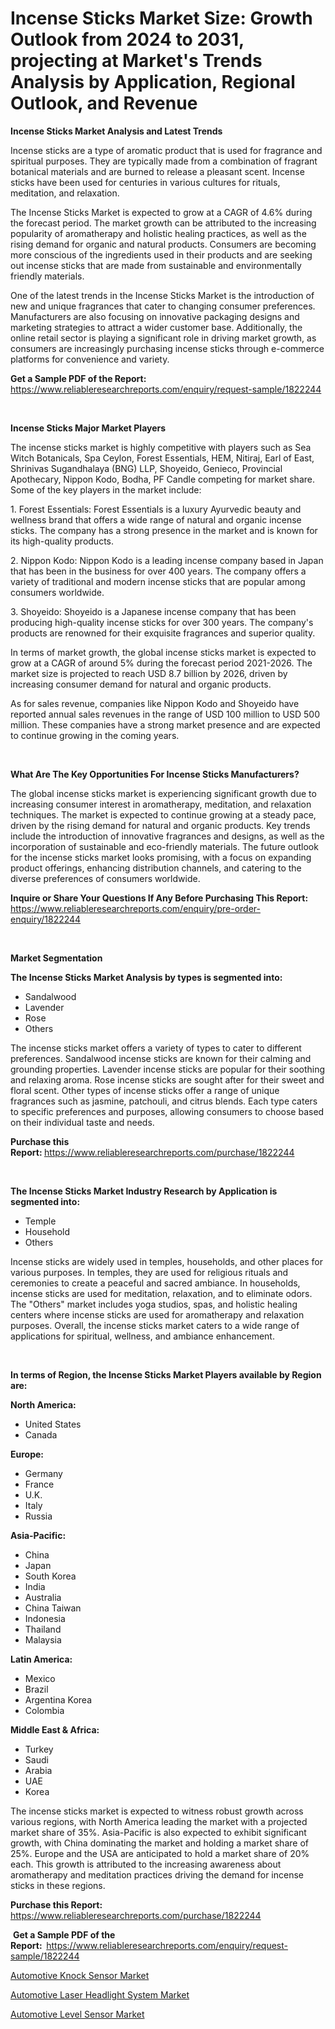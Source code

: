 <p><h1>Incense Sticks Market Size: Growth Outlook from 2024 to 2031, projecting at Market's Trends Analysis by Application, Regional Outlook, and Revenue</h1></p><p><strong>Incense Sticks Market Analysis and Latest Trends</strong></p>
<p><p>Incense sticks are a type of aromatic product that is used for fragrance and spiritual purposes. They are typically made from a combination of fragrant botanical materials and are burned to release a pleasant scent. Incense sticks have been used for centuries in various cultures for rituals, meditation, and relaxation.</p><p>The Incense Sticks Market is expected to grow at a CAGR of 4.6% during the forecast period. The market growth can be attributed to the increasing popularity of aromatherapy and holistic healing practices, as well as the rising demand for organic and natural products. Consumers are becoming more conscious of the ingredients used in their products and are seeking out incense sticks that are made from sustainable and environmentally friendly materials.</p><p>One of the latest trends in the Incense Sticks Market is the introduction of new and unique fragrances that cater to changing consumer preferences. Manufacturers are also focusing on innovative packaging designs and marketing strategies to attract a wider customer base. Additionally, the online retail sector is playing a significant role in driving market growth, as consumers are increasingly purchasing incense sticks through e-commerce platforms for convenience and variety.</p></p>
<p><strong>Get a Sample PDF of the Report:&nbsp;</strong> <a href="https://www.reliableresearchreports.com/enquiry/request-sample/1822244">https://www.reliableresearchreports.com/enquiry/request-sample/1822244</a></p>
<p>&nbsp;</p>
<p><strong>Incense Sticks Major Market Players</strong></p>
<p><p>The incense sticks market is highly competitive with players such as Sea Witch Botanicals, Spa Ceylon, Forest Essentials, HEM, Nitiraj, Earl of East, Shrinivas Sugandhalaya (BNG) LLP, Shoyeido, Genieco, Provincial Apothecary, Nippon Kodo, Bodha, PF Candle competing for market share. Some of the key players in the market include:</p><p>1. Forest Essentials: Forest Essentials is a luxury Ayurvedic beauty and wellness brand that offers a wide range of natural and organic incense sticks. The company has a strong presence in the market and is known for its high-quality products.</p><p>2. Nippon Kodo: Nippon Kodo is a leading incense company based in Japan that has been in the business for over 400 years. The company offers a variety of traditional and modern incense sticks that are popular among consumers worldwide.</p><p>3. Shoyeido: Shoyeido is a Japanese incense company that has been producing high-quality incense sticks for over 300 years. The company's products are renowned for their exquisite fragrances and superior quality.</p><p>In terms of market growth, the global incense sticks market is expected to grow at a CAGR of around 5% during the forecast period 2021-2026. The market size is projected to reach USD 8.7 billion by 2026, driven by increasing consumer demand for natural and organic products.</p><p>As for sales revenue, companies like Nippon Kodo and Shoyeido have reported annual sales revenues in the range of USD 100 million to USD 500 million. These companies have a strong market presence and are expected to continue growing in the coming years.</p></p>
<p>&nbsp;</p>
<p><strong>What Are The Key Opportunities For Incense Sticks Manufacturers?</strong></p>
<p><p>The global incense sticks market is experiencing significant growth due to increasing consumer interest in aromatherapy, meditation, and relaxation techniques. The market is expected to continue growing at a steady pace, driven by the rising demand for natural and organic products. Key trends include the introduction of innovative fragrances and designs, as well as the incorporation of sustainable and eco-friendly materials. The future outlook for the incense sticks market looks promising, with a focus on expanding product offerings, enhancing distribution channels, and catering to the diverse preferences of consumers worldwide.</p></p>
<p><strong>Inquire or Share Your Questions If Any Before Purchasing This Report:</strong> <a href="https://www.reliableresearchreports.com/enquiry/pre-order-enquiry/1822244">https://www.reliableresearchreports.com/enquiry/pre-order-enquiry/1822244</a></p>
<p>&nbsp;</p>
<p><strong>Market Segmentation</strong></p>
<p><strong>The Incense Sticks Market Analysis by types is segmented into:</strong></p>
<p><ul><li>Sandalwood</li><li>Lavender</li><li>Rose</li><li>Others</li></ul></p>
<p><p>The incense sticks market offers a variety of types to cater to different preferences. Sandalwood incense sticks are known for their calming and grounding properties. Lavender incense sticks are popular for their soothing and relaxing aroma. Rose incense sticks are sought after for their sweet and floral scent. Other types of incense sticks offer a range of unique fragrances such as jasmine, patchouli, and citrus blends. Each type caters to specific preferences and purposes, allowing consumers to choose based on their individual taste and needs.</p></p>
<p><strong>Purchase this Report:&nbsp;</strong><a href="https://www.reliableresearchreports.com/purchase/1822244">https://www.reliableresearchreports.com/purchase/1822244</a></p>
<p>&nbsp;</p>
<p><strong>The Incense Sticks Market Industry Research by Application is segmented into:</strong></p>
<p><ul><li>Temple</li><li>Household</li><li>Others</li></ul></p>
<p><p>Incense sticks are widely used in temples, households, and other places for various purposes. In temples, they are used for religious rituals and ceremonies to create a peaceful and sacred ambiance. In households, incense sticks are used for meditation, relaxation, and to eliminate odors. The "Others" market includes yoga studios, spas, and holistic healing centers where incense sticks are used for aromatherapy and relaxation purposes. Overall, the incense sticks market caters to a wide range of applications for spiritual, wellness, and ambiance enhancement.</p></p>
<p>&nbsp;</p>
<p><strong>In terms of Region, the Incense Sticks Market Players available by Region are:</strong></p>
<p>
    <p> <strong> North America: </strong>
        <ul>
            <li>United States</li>
            <li>Canada</li>
        </ul>
        </p> 
    <p> <strong> Europe: </strong>
        <ul>
            <li>Germany</li>
            <li>France</li>
            <li>U.K.</li>
            <li>Italy</li>
            <li>Russia</li>
        </ul>
        </p> 
    <p> <strong> Asia-Pacific: </strong>
        <ul>
            <li>China</li>
            <li>Japan</li>
            <li>South Korea</li>
            <li>India</li>
            <li>Australia</li>
            <li>China Taiwan</li>
            <li>Indonesia</li>
            <li>Thailand</li>
            <li>Malaysia</li>
        </ul>
        </p> 
    <p> <strong> Latin America: </strong>
        <ul>
            <li>Mexico</li>
            <li>Brazil</li>
            <li>Argentina Korea</li>
            <li>Colombia</li>
        </ul>
        </p> 
    <p> <strong> Middle East & Africa: </strong>
        <ul>
            <li>Turkey</li>
            <li>Saudi</li>
            <li>Arabia</li>
            <li>UAE</li>
            <li>Korea</li>
        </ul>
    </p>
    </p>
<p><p>The incense sticks market is expected to witness robust growth across various regions, with North America leading the market with a projected market share of 35%. Asia-Pacific is also expected to exhibit significant growth, with China dominating the market and holding a market share of 25%. Europe and the USA are anticipated to hold a market share of 20% each. This growth is attributed to the increasing awareness about aromatherapy and meditation practices driving the demand for incense sticks in these regions.</p></p>
<p><strong>Purchase this Report: </strong><a href="https://www.reliableresearchreports.com/purchase/1822244">https://www.reliableresearchreports.com/purchase/1822244</a></p>
<p>&nbsp;<strong>Get a Sample PDF of the Report:&nbsp;&nbsp;</strong><a href="https://www.reliableresearchreports.com/enquiry/request-sample/1822244">https://www.reliableresearchreports.com/enquiry/request-sample/1822244</a></p>
<p><strong></strong></p>
<p><p><a href="https://natural-crush-b99.notion.site/Automotive-Knock-Sensor-Market-Research-Report-The-Key-To-Successful-Business-Strategy-Forecasted-f-5dc70c16159d4ce1bc8854905231bd4d">Automotive Knock Sensor Market</a></p><p><a href="https://gamy-alyssum-396.notion.site/Automotive-Laser-Headlight-System-Market-Growth-Market-Trends-COVID-19-Impact-and-Forecasts-for-p-15eaf1d365fc4355937ce314ac7ccd64">Automotive Laser Headlight System Market</a></p><p><a href="https://boundless-drawbridge-702.notion.site/Automotive-Level-Sensor-Market-Research-Report-Reveals-The-Latest-Trends-And-Opportunities-of-this-M-3da36a68ac6442f6b9d4f69bc7150380">Automotive Level Sensor Market</a></p></p>